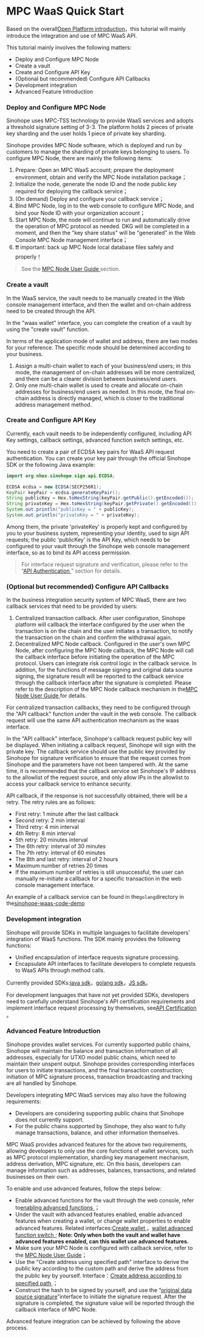 # MPC WaaS Quick Start

Based on the overall[Open Platform introduction](/docs/develop/get-started/quick-start)，this tutorial will mainly introduce the integration and use of MPC WaaS API.

This tutorial mainly involves the following matters:
- Deploy and Configure MPC Node
- Create a vault
- Create and Configure API Key
- (Optional but recommended) Configure API Callbacks
- Development integration
- Advanced Feature Introduction

### Deploy and Configure MPC Node

Sinohope uses MPC-TSS technology to provide WaaS services and adopts a threshold signature setting of 3-3. The platform holds 2 pieces of private key sharding and the user holds 1 piece of private key sharding.

Sinohope provides MPC Node software, which is deployed and run by customers to manage the sharding of private keys belonging to users. To configure MPC Node, there are mainly the following items:

1. Prepare: Open an MPC WaaS account; prepare the deployment environment, obtain and verify the MPC Node installation package；
2. Initialize the node, generate the node ID and the node public key required for deploying the callback service；
3. (On demand) Deploy and configure your callback service；
4. Bind MPC Node, log in to the web console to configure MPC Node, and bind your Node ID with your organization account；
5. Start MPC Node, the node will continue to run and automatically drive the operation of MPC protocol as needed. DKG will be completed in a moment, and then the "key share status" will be "generated" in the Web Console MPC Node management interface；
6. ❗️❗️ important: back up MPC Node local database files safely and properly！

> See the [MPC Node User Guide ](qs-2-node) section.

### Create a vault

In the WaaS service, the vault needs to be manually created in the Web console management interface, and then the wallet and on-chain address need to be created through the API.

In the "waas wallet" interface, you can complete the creation of a vault by using the "create vault" function.

In terms of the application mode of wallet and address, there are two modes for your reference. The specific mode should be determined according to your business.

1. Assign a multi-chain wallet to each of your business/end users; in this mode, the management of on-chain addresses will be more centralized, and there can be a clearer division between business/end users.
2. Only one multi-chain wallet is used to create and allocate on-chain addresses for business/end users as needed. In this mode, the final on-chain address is directly managed, which is closer to the traditional address management method.


### Create and Configure API Key

Currently, each vault needs to be independently configured, including API Key settings, callback settings, advanced function switch settings, etc.

You need to create a pair of ECDSA key pairs for WaaS API request authentication. You can create your key pair through the official Sinohope SDK or the following Java example:

```java
import org.nhex.sinohope.sign.api.ECDSA;

ECDSA ecdsa = new ECDSA(SECP256R1);
KeyPair keyPair = ecdsa.generateKeyPair();
String publicKey = Hex.toHexString(keyPair.getPublic().getEncoded());
String privateKey = Hex.toHexString(keyPair.getPrivate().getEncoded());
System.out.println("publicKey = " + publicKey);
System.out.println("privateKey = " + privateKey);
```

Among them, the private 'privateKey' is properly kept and configured by you to your business system, representing your identity, used to sign API requests; the public 'publicKey' is the API Key, which needs to be configured to your vault through the Sinohope web console management interface, so as to bind its API access permission.

> For interface request signature and verification, please refer to the “[API Authentication ](/docs/develop/get-started/general)” section for details.

### (Optional but recommended) Configure API Callbacks

In the business integration security system of MPC WaaS, there are two callback services that need to be provided by users:

1. Centralized transaction callback. After user configuration, Sinohope platform will callback the interface configured by the user when the transaction is on the chain and the user initiates a transaction, to notify the transaction on the chain and confirm the withdrawal again.
2. Decentralized MPC Node callback. Configured in the user's own MPC Node, after configuring the MPC Node callback, the MPC Node will call the callback interface before initiating the operation of the MPC protocol. Users can integrate risk control logic in the callback service. In addition, for the functions of message signing and original data source signing, the signature result will be reported to the callback service through the callback interface after the signature is completed. Please refer to the description of the MPC Node callback mechanism in the[MPC Node User Guide ](./qs-2-node.md) for details.

For centralized transaction callbacks, they need to be configured through the "API callback" function under the vault in the web console. The callback request will use the same API authentication mechanism as the waas interface.

In the "API callback" interface, Sinohope's callback request public key will be displayed. When initiating a callback request, Sinohope will sign with the private key. The callback service should use the public key provided by Sinohope for signature verification to ensure that the request comes from Sinohope and the parameters have not been tampered with. At the same time, it is recommended that the callback service set Sinohope's IP address to the allowlist of the request source, and only allow IPs in the allowlist to access your callback service to enhance security.

API callback, if the response is not successfully obtained, there will be a retry. The retry rules are as follows:

- First retry: 1 minute after the last callback
- Second retry: 2 min interval
- Third retry: 4 min interval
- 4th Retry: 8 min interval
- 5th retry: 20 minutes interval
- The 6th retry: interval of 30 minutes
- The 7th retry: interval of 60 minutes
- The 8th and last retry: interval of 2 hours
- Maximum number of retries 20 times
- If the maximum number of retries is still unsuccessful, the user can manually re-initiate a callback for a specific transaction in the web console management interface.

An example of a callback service can be found in the`golang`directory in the[sinohope-waas-code-demo](https://github.com/sinohope/sinohope-waas-code-demo)

### Development integration

Sinohope will provide SDKs in multiple languages to facilitate developers' integration of WaaS functions. The SDK mainly provides the following functions:

- Unified encapsulation of interface requests signature processing.
- Encapsulate API interfaces to facilitate developers to complete requests to WaaS APIs through method calls.

Currently provided SDKs:[java sdk](https://github.com/sinohope/sinohope-java-api)，[golang sdk](https://github.com/sinohope/golang-sdk)，[JS sdk](https://github.com/sinohope/js-sdk)。

For development languages that have not yet provided SDKs, developers need to carefully understand Sinohope's API certification requirements and implement interface request processing by themselves, see[API Certification ](/docs/develop/get-started/general#api-authentication)。

### Advanced Feature Introduction

Sinohope provides wallet services. For currently supported public chains, Sinohope will maintain the balance and transaction information of all addresses, especially for UTXO model public chains, which need to maintain their unspent output. Sinohope provides corresponding interfaces for users to initiate transactions, and the final transaction construction, initiation of MPC signature process, transaction broadcasting and tracking are all handled by Sinohope.

Developers integrating MPC WaaS services may also have the following requirements:

- Developers are considering supporting public chains that Sinohope does not currently support.
- For the public chains supported by Sinohope, they also want to fully manage transactions, balance, and other information themselves.

MPC WaaS provides advanced features for the above two requirements, allowing developers to only use the core functions of wallet services, such as MPC protocol implementation, sharding key management mechanism, address derivation, MPC signature, etc. On this basis, developers can manage information such as addresses, balances, transactions, and related businesses on their own.

To enable and use advanced features, follow the steps below:

- Enable advanced functions for the vault through the web console, refer to[enabling advanced functions ](/docs/use/user-guide/waas/advanced)；
- Under the vault with advanced features enabled, enable advanced features when creating a wallet, or change wallet properties to enable advanced features. Related interfaces:[Create wallet ](/docs/develop/mpc-waas-api/v-1-waas-mpc-create-wallets)，[wallet advanced function switch ](/docs/develop/mpc-waas-api/v-1-waas-mpc-wallet-advance-update-wallet);
**Note: Only when both the vault and wallet have advanced features enabled, can this wallet use advanced features.**
- Make sure your MPC Node is configured with callback service, refer to the [MPC Node User Guide](qs-2-node)；
- Use the "Create address using specified path" interface to derive the public key according to the custom path and derive the address from the public key by yourself. Interface：[Create address according to specified path ](/docs/develop/mpc-waas-api/v-1-waas-mpc-wallet-advance-gen-address-by-path)；
- Construct the hash to be signed by yourself, and use the “[original data source signature](/docs/develop/mpc-waas-api/v-1-waas-mpc-wallet-advance-sign-raw-data)”interface to initiate the signature request. After the signature is completed, the signature value will be reported through the callback interface of MPC Node.

Advanced feature integration can be achieved by following the above process.